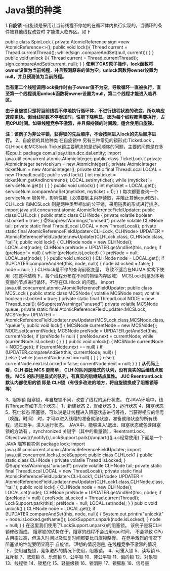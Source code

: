 # Java锁的种类
   1.**自旋锁**
     -自旋锁是采用让当前线程不停地的在循环体内执行实现的，当循环的条件被其他线程改变时 才能进入临界区。如下

   public class SpinLock {
      private AtomicReference<Thread> sign =new AtomicReference<>();
      public void lock(){
         Thread current = Thread.currentThread();
         while(!sign .compareAndSet(null, current)){
         }
       }
      public void unlock (){
         Thread current = Thread.currentThread();
         sign.compareAndSet(current, null);
       }
     }
   **使用了CAS原子操作，lock函数将owner设置为当前线程，并且预测原来的值为空。unlock函数将owner设置为null，并且预测值为当前线程。**
     
   **当有第二个线程调用lock操作时由于owner值不为空，导致循环一直被执行，直至第一个线程调用unlock函数将owner设置为null，第二个线程才能进入临界区。**
     
   **由于自旋锁只是将当前线程不停地执行循环体，不进行线程状态的改变，所以响应速度更快。但当线程数不停增加时，性能下降明显，因为每个线程都需要执行，占用CPU时间。如果线程竞争不激烈，并且保持锁的时间段。适合使用自旋锁。**
     
   **注：该例子为非公平锁，获得锁的先后顺序，不会按照进入lock的先后顺序进行。**
     2、自旋锁的其他种类
     在自旋锁中 另有三种常见的锁形式:TicketLock ，CLHlock 和MCSlock
     Ticket锁主要解决的是访问顺序的问题，主要的问题是在多核cpu上
     package com.alipay.titan.dcc.dal.entity;
     import java.util.concurrent.atomic.AtomicInteger;
     public class TicketLock {
         private AtomicInteger serviceNum = new AtomicInteger();
         private AtomicInteger ticketNum  = new AtomicInteger();
         private static final ThreadLocal<Integer> LOCAL      = new ThreadLocal<Integer>();
         public void lock() {
             int myticket = ticketNum.getAndIncrement();
             LOCAL.set(myticket);
             while (myticket != serviceNum.get()) {
             }
         }
         public void unlock() {
             int myticket = LOCAL.get();
             serviceNum.compareAndSet(myticket, myticket + 1);
         }
     }
     每次都要查询一个serviceNum 服务号，影响性能（必须要到主内存读取，并阻止其他cpu修改）。
     CLHLock 和MCSLock 则是两种类型相似的公平锁，采用链表的形式进行排序，
     import java.util.concurrent.atomic.AtomicReferenceFieldUpdater;
     public class CLHLock {
         public static class CLHNode {
             private volatile boolean isLocked = true;
         }
         @SuppressWarnings("unused")
         private volatile CLHNode  tail;
         private static final ThreadLocal<CLHNode>  LOCAL   = new ThreadLocal<CLHNode>();
         private static final AtomicReferenceFieldUpdater<CLHLock, CLHNode> UPDATER = AtomicReferenceFieldUpdater.newUpdater(CLHLock.class,
     CLHNode.class, "tail");
         public void lock() {
             CLHNode node = new CLHNode();
             LOCAL.set(node);
             CLHNode preNode = UPDATER.getAndSet(this, node);
             if (preNode != null) {
                 while (preNode.isLocked) {
                 }
                 preNode = null;
                 LOCAL.set(node);
             }
         }
        public void unlock() {
             CLHNode node = LOCAL.get();
             if (!UPDATER.compareAndSet(this, node, null)) {
                 node.isLocked = false;
             }
             node = null;
         }
   }
     CLHlock是不停的查询前驱变量， 导致不适合在NUMA 架构下使用（在这种结构下，每个线程分布在不同的物理内存区域）
     MCSLock则是对本地变量的节点进行循环。不存在CLHlock 的问题。
     import java.util.concurrent.atomic.AtomicReferenceFieldUpdater;
     public class MCSLock {
         public static class MCSNode {
             volatile MCSNode next;
             volatile boolean isLocked = true;
         }
         private static final ThreadLocal<MCSNode>  NODE    = new ThreadLocal<MCSNode>();
         @SuppressWarnings("unused")
         private volatile MCSNode queue;
         private static final AtomicReferenceFieldUpdater<MCSLock, MCSNode> UPDATER = AtomicReferenceFieldUpdater.newUpdater(MCSLock.class,MCSNode.class, "queue");
         public void lock() {
             MCSNode currentNode = new MCSNode();
             NODE.set(currentNode);
             MCSNode preNode = UPDATER.getAndSet(this, currentNode);
             if (preNode != null) {
                 preNode.next = currentNode;
                 while (currentNode.isLocked) {
                 }
             }
         }
         public void unlock() {
             MCSNode currentNode = NODE.get();
             if (currentNode.next == null) {
                 if (UPDATER.compareAndSet(this, currentNode, null)) {      
                 } else {
                     while (currentNode.next == null) {
                     }
                 }
             } else {
                 currentNode.next.isLocked = false;
                 currentNode.next = null;
             }
         }
     }
     **从代码上 看，CLH 要比 MCS 更简单，
     CLH 的队列是隐式的队列，没有真实的后继结点属性。
     MCS 的队列是显式的队列，有真实的后继结点属性。
     JUC ReentrantLock 默认内部使用的锁 即是 CLH锁（有很多改进的地方，将自旋锁换成了阻塞锁等等）**
 
   3、阻塞锁
      阻塞锁，与自旋锁不同，改变了线程的运行状态。
      在JAVA环境中，线程Thread有如下几个状态：
      1，新建状态
      2，就绪状态
      3，运行状态
      4，阻塞状态
      5，死亡状态
      阻塞锁，可以说是让线程进入阻塞状态进行等待，当获得相应的信号（唤醒，时间） 时，才可以进入线程的准备就绪状态，准备就绪状态的所有线程，通过竞争，进入运行状态。
      JAVA中，能够进入\退出、阻塞状态或包含阻塞锁的方法有 ，synchronized 关键字（其中的重量锁），ReentrantLock，Object.wait()\notify(),LockSupport.park()/unpart()(j.u.c经常使用)
      下面是一个JAVA 阻塞锁实例
      package lock;
      import java.util.concurrent.atomic.AtomicReferenceFieldUpdater;
      import java.util.concurrent.locks.LockSupport;
      public class CLHLock1 {
          public static class CLHNode {
              private volatile Thread isLocked;
          }
          @SuppressWarnings("unused")
          private volatile CLHNode  tail;
          private static final ThreadLocal<CLHNode> LOCAL   = new ThreadLocal<CLHNode>();
          private static final AtomicReferenceFieldUpdater<CLHLock1, CLHNode> UPDATER = AtomicReferenceFieldUpdater.newUpdater(CLHLock1.class,CLHNode.class, "tail");
          public void lock() {
              CLHNode node = new CLHNode();
              LOCAL.set(node);
              CLHNode preNode = UPDATER.getAndSet(this, node);
              if (preNode != null) {
                  preNode.isLocked = Thread.currentThread();
                  LockSupport.park(this);
                  preNode = null;
                  LOCAL.set(node);
              }
          }
          public void unlock() {
              CLHNode node = LOCAL.get();
              if (!UPDATER.compareAndSet(this, node, null)) {
                  System.out.println("unlock\t" + node.isLocked.getName());
                  LockSupport.unpark(node.isLocked);
              }
              node = null;
          }
      }
      在这里我们使用了LockSupport.unpark()的阻塞锁。 该例子是将CLH锁修改而成。
      阻塞锁的优势在于，阻塞的线程不会占用cpu时间， 不会导致 CPu占用率过高，但进入时间以及恢复时间都要比自旋锁略慢。
      在竞争激烈的情况下 阻塞锁的性能要明显高于 自旋锁。
      理想的情况则是; 在线程竞争不激烈的情况下，使用自旋锁，竞争激烈的情况下使用，阻塞锁。
   4、可重入锁
   5、读写锁
   6、互斥锁
   7、悲观锁
   8、乐观锁
   9、公平锁
   10、非公平锁
   11、偏向锁
   12、对象锁
   13、线程锁
   14、锁粗化
   15、轻量级锁
   16、锁消除
   17、锁膨胀
   18、信号量